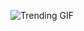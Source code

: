 ![Trending GIF](https://media4.giphy.com/media/v1.Y2lkPThiYjIxNzcyc2xlZ2R2NG01MzN4OHg4OTZscXc1Mm85enQ5Znk3bDQ3ZGtvbWxsMSZlcD12MV9naWZzX3NlYXJjaCZjdD1n/ZVik7pBtu9dNS/giphy.gif)
